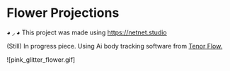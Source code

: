 # Flower Projections
◕ ◞ ◕ This project was made using https://netnet.studio


(Still) In progress piece. Using Ai body tracking software from [Tenor Flow.](https://github.com/tensorflow/tfjs-models/tree/master/pose-detection)





![pink_glitter_flower.gif]
